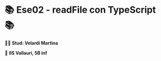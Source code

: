 # :books: Ese02 - readFile con TypeScript :books:

:woman_technologist: __Stud: Velardi Martina__

:school: __IIS Vallauri, 5B inf__